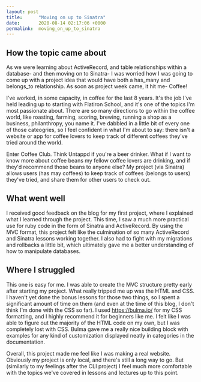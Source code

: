 ```yaml
---
layout: post
title:      "Moving on up to Sinatra"
date:       2020-08-14 02:17:06 +0000
permalink:  moving_on_up_to_sinatra
---
```



## How the topic came about
As we were learning about ActiveRecord, and table relationships within a database- and then moving on to Sinatra- I was worried how I was going to come up with a project idea that would have both a has_many and belongs_to relationship. As soon as project week came, it hit me- Coffee!

I've worked, in some capacity, in coffee for the last 8 years. It's the job I've held leading up to starting with Flatiron School, and it's one of the topics I'm most passionate about. There are so many directions to go within the coffee world, like roasting, farming, scoring, brewing, running a shop as a business, philanthropy, you name it. I've dabbled in a little bit of every one of those cateogries, so I feel confident in what I'm about to say: there isn't a website or app for coffee lovers to keep track of different coffees they've tried around the world.

Enter Coffee Club. Think Untappd if you're a beer drinker. What if I want to know more about coffee beans my fellow coffee lovers are drinking, and if they'd recommend those beans to anyone else? My project (via Sinatra) allows users (has may coffees) to keep track of coffees (belongs to users) they've tried, and share them for other users to check out.

## What went well
I received good feedback on the blog for my first project, where I explained what I learned through the project. This time, I saw a much more practical use for ruby code in the form of Sinatra and ActiveRecord. By using the MVC format, this project felt like the culmination of so many ActiveRecord and Sinatra lessons working together. I also had to fight with my migrations and rollbacks a little bit, which ultimately gave me a better understanding of how to manipulate databases.

## Where I struggled
This one is easy for me. I was able to create the MVC structure pretty early after starting my project. What really tripped me up was the HTML and CSS. I haven't yet done the bonus lessons for those two things, so I spent a significant amount of time on them (and even at the time of this blog, I don't think I'm done with the CSS so far). I used https://bulma.io/ for my CSS formatting, and I highly recommend it for beginners like me. I felt like I was able to figure out the majority of the HTML code on my own, but I was completely lost with CSS. Bulma gave me a really nice building block with examples for any kind of customization displayed neatly in categories in the documentation.

Overall, this project made me feel like I was making a real website. Obviously my project is only local, and there's still a long way to go. But (similarly to my feelings after the CLI project) I feel much more comfortable with the topics we've covered in lessons and lectures up to this point.
